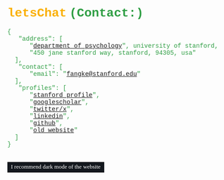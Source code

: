 # <font face="'Consolas', 'Menlo', 'Courier New'" color=#fab005>letsChat</font> <font face="'Consolas', 'Menlo', 'Courier New'" color=#2f9e44>**(Contact:)**</font>

<font face="'Consolas', 'Menlo', 'Courier New'" color=#2f9e44>
<body>
{<br>
    &nbsp;&nbsp;&nbsp;"address": [<br>
        &nbsp;&nbsp;&nbsp;&nbsp;&nbsp;&nbsp;"<a href='https://psychology.stanford.edu/people/ke-kay-fang?search=Ke%20Fang'>department of psychology</a>", university of stanford, <br>
        &nbsp;&nbsp;&nbsp;&nbsp;&nbsp;&nbsp;"450 jane stanford way, stanford, 94305, usa"<br>
    &nbsp;&nbsp;],<br>
    &nbsp;&nbsp;&nbsp;"contact": [<br>
        &nbsp;&nbsp;&nbsp;&nbsp;&nbsp;&nbsp;"email": "<a href='mailto:fangke@stanford.edu'>fangke@stanford.edu</a>"<br>
    &nbsp;&nbsp;],<br>
    &nbsp;&nbsp;&nbsp;"profiles": [<br>
        &nbsp;&nbsp;&nbsp;&nbsp;&nbsp;&nbsp;"<a href='https://profiles.stanford.edu/349282'>stanford profile</a>",<br>
        &nbsp;&nbsp;&nbsp;&nbsp;&nbsp;&nbsp;"<a href='https://scholar.google.com/citations?hl=en&user=ptD89lQAAAAJ'>googlescholar</a>",<br>
        &nbsp;&nbsp;&nbsp;&nbsp;&nbsp;&nbsp;"<a href='https://x.com/KeFang99'>twitter/x</a>",<br>
        &nbsp;&nbsp;&nbsp;&nbsp;&nbsp;&nbsp;"<a href='https://www.linkedin.com/in/ke-fang-02126178/'>linkedin</a>",<br>
        &nbsp;&nbsp;&nbsp;&nbsp;&nbsp;&nbsp;"<a href='https://github.com/KeFangPsych'>github</a>",<br>
        &nbsp;&nbsp;&nbsp;&nbsp;&nbsp;&nbsp;"<a href='https://wp.nyu.edu/gallatin-kefang/'>old website</a>"<br>
    &nbsp;&nbsp;]<br>
}<br><br>

</body>
</font>


<div style="text-align: center;">
    <font face="'Consolas', 'Menlo', 'Courier New'" color=#2f9e44 id="lastUpdated"></font>
</div>
<script>
    // Set the last updated date
    document.addEventListener('DOMContentLoaded', function() {
        var metaTag = document.querySelector('meta[name="docbuild:last-update"]');
        if (metaTag) {
            var buildDate = metaTag.getAttribute('content');
            var lastUpdatedElement = document.getElementById('lastUpdated');
            lastUpdatedElement.textContent = 'Last updated: ' + buildDate;
        }
    });
</script>

<div style="text-align: center;">    
    <table><tr><td bgcolor=14181E><font face="'Consolas', 'Menlo'" color=white size=2>I recommend dark mode of the website</font></td></tr></table>
</div>